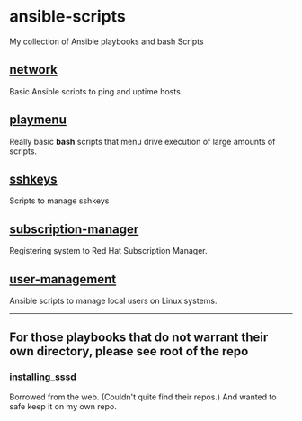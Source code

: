 # ansible-scripts

My collection of Ansible playbooks and bash Scripts

## [network](network)

Basic Ansible scripts to ping and uptime hosts.

## [playmenu](playmenu)

Really basic **bash** scripts that menu drive execution of large amounts of scripts. 

## [sshkeys](sshkeys)

Scripts to manage sshkeys

## [subscription-manager](subscription-manager)

Registering system to Red Hat Subscription Manager.

## [user-management](user-management)
Ansible scripts to manage local users on Linux systems.

___

## For those playbooks that do not warrant their own directory, please see root of the repo

### [installing_sssd](installing_sssd)
Borrowed from the web. (Couldn't quite find their repos.) And wanted to safe keep it on my own repo.